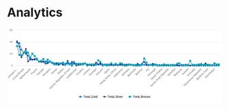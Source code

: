 # Analytics

<img src="https://github.com/Sar-thak-3/Analytics/blob/main/Gold_silver_bronze.jpeg" alt="Employee data" title="Employee Data title">
